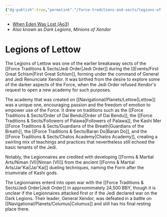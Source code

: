 ```yaml
---
{"dg-publish":true,"permalink":"/force-traditions-and-sects/legions-of-lettow/","tags":["faction"],"noteIcon":"saber1"}
---
```


- [When Eden Was Lost (Ao3)](https://archiveofourown.org/works/19334440/chapters/45992584)
- Also known as *Dark Legions*, *Minions of Xendor*
# Legions of Lettow

The Legions of Lettow was one of the earlier breakaway sects of the [[Force Traditions & Sects/Jedi Order\|Jedi Order]] during the [[Events/First Great Schism\|First Great Schism]], forming under the command of General and Jedi Renunciate Xendor. It was birthed from the desire to explore some of the darker aspects of the Force, when the Jedi Order refused Xendor's request to open a new academy for such purposes. 

The academy that was created on [[Navigational/Planets/Lettow\|Lettow]] was a unique one, encouraging passion and the freedom of emotion to empower use of the Force. It drew on traditions such as the [[Force Traditions & Sects/Order of Dai Bendu\|Order of Dai Bendu]], the [[Force Traditions & Sects/Followers of Palawa\|Followers of Palawa]], the Kashi Mer [[Force Traditions & Sects/Guardians of the Breath\|Guardians of the Breath]], the [[Force Traditions & Sects/Baran Do\|Baran Do]], and the [[Force Traditions & Sects/Chatos Academy\|Chatos Academy]], creating a swirling mix of teachings and practices that nevertheless still echoed the basic tenants of the Jedi. 

Notably, the Legionnaires are credited with developing [[Forms & Martial Arts/Niman (VI)\|Niman (VI)]] from the ancient [[Forms & Martial Arts/Jar'Kai\|Jar'Kai]] dueling techniques, naming the Form after the triumvirate of Kashi gods. 

The Legionnaires enterd into open war with the [[Force Traditions & Sects/Jedi Order\|Jedi Order]] in apprxomimately 24,500 BBY, though it is unclear if the Legionnaires attacked first or if the Jedi declared war on the Dark Legions. Their leader, General Xendor, was defeated in a battle on [[Navigational/Planets/Columus\|Columus]] and still has his final resting place there. 

